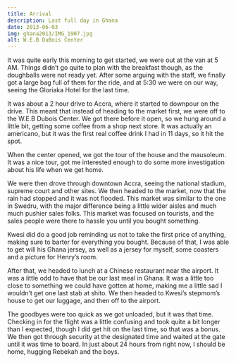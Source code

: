 ```yaml
---
title: Arrival
description: Last full day in Ghana
date: 2013-06-03
img: ghana2013/IMG_1907.jpg
alt: W.E.B DuBois Center
---
```


It was quite early this morning to get started, we were out at the van at 5 AM. Things didn’t go quite to plan with the breakfast though, as the doughballs were not ready yet. After some arguing with the staff, we finally got a large bag full of them for the ride, and at 5:30 we were on our way, seeing the Gloriaka Hotel for the last time.

It was about a 2 hour drive to Accra, where it started to downpour on the drive. This meant that instead of heading to the market first, we were off to the W.E.B Dubois Center. We got there before it open, so we hung around a little bit, getting some coffee from a shop next store. It was actually an americano, but it was the first real coffee drink I had in 11 days, so it hit the spot.

When the center opened, we got the tour of the house and the mausoleum. It was a nice tour, got me interested enough to do some more investigation about his life when we get home.

We were then drove through downtown Accra, seeing the national stadium, supreme court and other sites. We then headed to the market, now that the rain had stopped and it was not flooded. This market was similar to the one in Swedru, with the major difference being a little wider aisles and much much pushier sales folks. This market was focused on tourists, and the sales people were there to hassle you until you bought something.

Kwesi did do a good job reminding us not to take the first price of anything, making sure to barter for everything you bought. Because of that, I was able to get will his Ghana jersey, as well as a jersey for myself, some coasters and a picture for Henry’s room.

After that, we headed to lunch at a Chinese restaurant near the airport. It was a little odd to have that be our last meal in Ghana. It was a little too close to something we could have gotten at home, making me a little sad I wouldn’t get one last stab at shito. We then headed to Kwesi’s stepmom’s house to get our luggage, and then off to the airport.

The goodbyes were too quick as we got unloaded, but it was that time. Checking in for the flight was a little confusing and took quite a bit longer than I expected, though I did get hit on the last time, so that was a bonus. We then got through security at the designated time and waited at the gate until it was time to board. In just about 24 hours from right now, I should be home, hugging Rebekah and the boys.